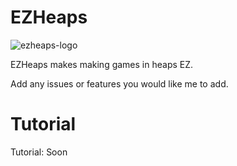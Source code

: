 # EZHeaps
![ezheaps-logo](https://github.com/SabeDoesThings/EZHeaps/assets/122580233/adf2808e-7d0e-4fe3-8fe3-993cabfe0538)

EZHeaps makes making games in heaps EZ.

Add any issues or features you would like me to add.

# Tutorial
Tutorial: Soon
